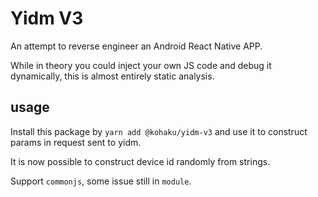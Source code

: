 # Yidm V3

An attempt to reverse engineer an Android React Native APP.

While in theory you could inject your own JS code and debug it dynamically, this is almost entirely static analysis.

## usage

Install this package by `yarn add @kohaku/yidm-v3` and use it to construct params in request sent to yidm.

It is now possible to construct device id randomly from strings.

Support `commonjs`, some issue still in `module`.